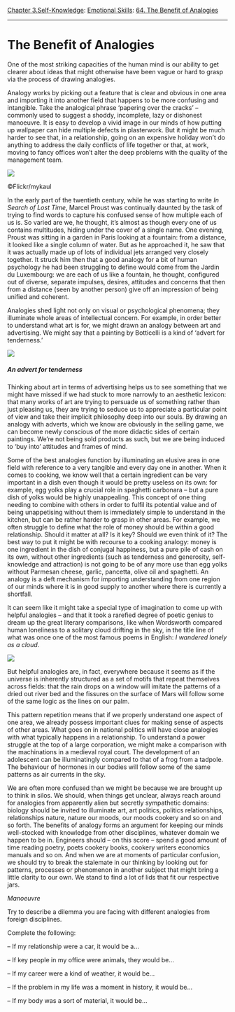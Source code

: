 [Chapter 3.Self-Knowledge](https://www.theschooloflife.com/thebookoflife/category/self-knowledge/): [Emotional Skills](https://www.theschooloflife.com/thebookoflife/category/self-knowledge/emotional-skills/): [64. The Benefit of Analogies](https://www.theschooloflife.com/thebookoflife/the-benefit-of-analogies/)

* * *

# The Benefit of Analogies

One of the most striking capacities of the human mind is our ability to get clearer about ideas that might otherwise have been vague or hard to grasp via the process of drawing analogies.

Analogy works by picking out a feature that is clear and obvious in one area and importing it into another field that happens to be more confusing and intangible. Take the analogical phrase ‘papering over the cracks’ – commonly used to suggest a shoddy, incomplete, lazy or dishonest manoeuvre. It is easy to develop a vivid image in our minds of how putting up wallpaper can hide multiple defects in plasterwork. But it might be much harder to see that, in a relationship, going on an expensive holiday won’t do anything to address the daily conflicts of life together or that, at work, moving to fancy offices won’t alter the deep problems with the quality of the management team.

 ![](https://www.theschooloflife.com/thebookoflife/wp-content/uploads/2018/11/1580043923_8c356db23d_z.jpg)

©Flickr/mykaul

In the early part of the twentieth century, while he was starting to write _In Search of Lost Time_, Marcel Proust was continually daunted by the task of trying to find words to capture his confused sense of how multiple each of us is. So varied are we, he thought, it’s almost as though every one of us contains multitudes, hiding under the cover of a single name. One evening, Proust was sitting in a garden in Paris looking at a fountain: from a distance, it looked like a single column of water. But as he approached it, he saw that it was actually made up of lots of individual jets arranged very closely together. It struck him then that a good analogy for a bit of human psychology he had been struggling to define would come from the Jardin du Luxembourg: we are each of us like a fountain, he thought, configured out of diverse, separate impulses, desires, attitudes and concerns that then from a distance (seen by another person) give off an impression of being unified and coherent.

Analogies shed light not only on visual or psychological phenomena; they illuminate whole areas of intellectual concern. For example, in order better to understand what art is for, we might drawn an analogy between art and advertising. We might say that a painting by Botticelli is a kind of ‘advert for tenderness.’

![](https://www.theschooloflife.com/thebookoflife/wp-content/uploads/2018/11/Sandro_Botticelli_-_Madonna_and_Child_c._1470.jpg)

##### _An advert for tenderness_

Thinking about art in terms of advertising helps us to see something that we might have missed if we had stuck to more narrowly to an aesthetic lexicon: that many works of art are trying to persuade us of something rather than just pleasing us, they are trying to seduce us to appreciate a particular point of view and take their implicit philosophy deep into our souls. By drawing an analogy with adverts, which we know are obviously in the selling game, we can become newly conscious of the more didactic sides of certain paintings. We’re not being sold products as such, but we are being induced to ‘buy into’ attitudes and frames of mind.

Some of the best analogies function by illuminating an elusive area in one field with reference to a very tangible and every day one in another. When it comes to cooking, we know well that a certain ingredient can be very important in a dish even though it would be pretty useless on its own: for example, egg yolks play a crucial role in spaghetti carbonara – but a pure dish of yolks would be highly unappealing. This concept of one thing needing to combine with others in order to fulfil its potential value and of being unappetising without them is immediately simple to understand in the kitchen, but can be rather harder to grasp in other areas. For example, we often struggle to define what the role of money should be within a good relationship. Should it matter at all? Is it key? Should we even think of it? The best way to put it might be with recourse to a cooking analogy: money is one ingredient in the dish of conjugal happiness, but a pure pile of cash on its own, without other ingredients (such as tenderness and generosity, self-knowledge and attraction) is not going to be of any more use than egg yolks without Parmesan cheese, garlic, pancetta, olive oil and spaghetti. An analogy is a deft mechanism for importing understanding from one region of our minds where it is in good supply to another where there is currently a shortfall.

It can seem like it might take a special type of imagination to come up with helpful analogies – and that it took a rarefied degree of poetic genius to dream up the great literary comparisons, like when Wordsworth compared human loneliness to a solitary cloud drifting in the sky, in the title line of what was once one of the most famous poems in English: _I wandered lonely as a cloud_.

![](https://www.theschooloflife.com/thebookoflife/wp-content/uploads/2018/11/489px-Wordsworth_on_Helvellyn_by_Benjamin_Robert_Haydon.jpg)

But helpful analogies are, in fact, everywhere because it seems as if the universe is inherently structured as a set of motifs that repeat themselves across fields: that the rain drops on a window will imitate the patterns of a dried out river bed and the fissures on the surface of Mars will follow some of the same logic as the lines on our palm.

This pattern repetition means that if we properly understand one aspect of one area, we already possess important clues for making sense of aspects of other areas. What goes on in national politics will have close analogies with what typically happens in a relationship. To understand a power struggle at the top of a large corporation, we might make a comparison with the machinations in a medieval royal court. The development of an adolescent can be illuminatingly compared to that of a frog from a tadpole. The behaviour of hormones in our bodies will follow some of the same patterns as air currents in the sky.

We are often more confused than we might be because we are brought up to think in silos. We should, when things get unclear, always reach around for analogies from apparently alien but secretly sympathetic domains: biology should be invited to illuminate art, art politics, politics relationships, relationships nature, nature our moods, our moods cookery and so on and so forth. The benefits of analogy forms an argument for keeping our minds well-stocked with knowledge from other disciplines, whatever domain we happen to be in. Engineers should – on this score – spend a good amount of time reading poetry, poets cookery books, cookery writers economics manuals and so on. And when we are at moments of particular confusion, we should try to break the stalemate in our thinking by looking out for patterns, processes or phenomenon in another subject that might bring a little clarity to our own. We stand to find a lot of lids that fit our respective jars.

_Manoeuvre&nbsp;_

Try to describe a dilemma you are facing with different analogies from foreign disciplines.

Complete the following:

– If my relationship were a car, it would be a…

– If key people in my office were animals, they would be…

– If my career were a kind of weather, it would be…

– If the problem in my life was a moment in history, it would be…

– If my body was a sort of material, it would be…
